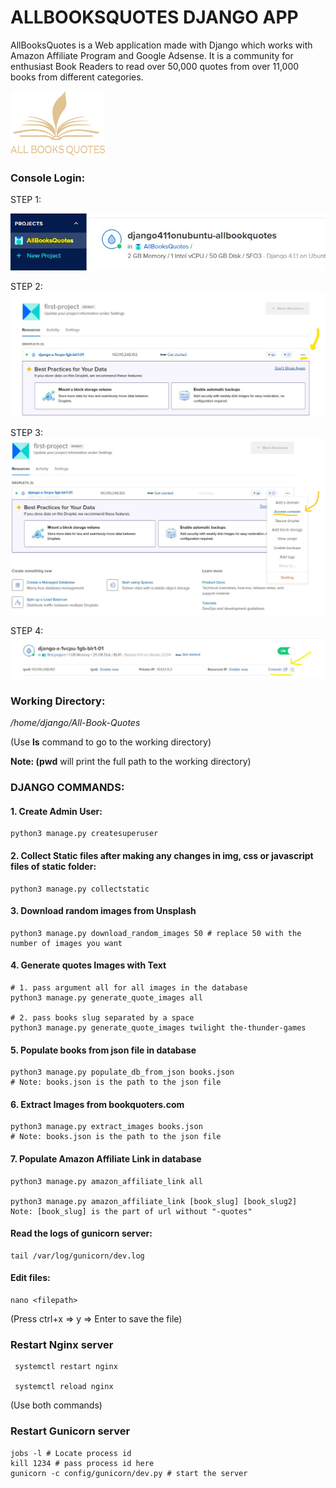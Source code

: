 
# **ALLBOOKSQUOTES DJANGO APP**
AllBooksQuotes is a Web application made with Django which works with Amazon Affiliate Program and Google Adsense. It is a community for enthusiast Book Readers to read over 50,000 quotes from over 11,000 books from different categories.


<img src="static/img/ABQ.png" alt="Allbooksquotes Logo" style="height: 30%; width: 30%;"/>


### Console Login:
STEP 1:

![STEP 1](static/img/documentation/step1.jpg "Step 1")

STEP 2:
![STEP 2](static/img/documentation/step2.jpg "Step 2")

STEP 3:
![STEP 3](static/img/documentation/step3.jpg "Step 3")

STEP 4:
![STEP 4](static/img/documentation/step4.jpg "Step 4")


### **Working Directory:**

_/home/django/All-Book-Quotes_

(Use **ls** command to go to the working directory)

**Note: (pwd** will print the full path to the working directory)

### **DJANGO COMMANDS:**

#### 1. **Create Admin User:**

    python3 manage.py createsuperuser

#### 2. **Collect Static files after making any changes in img, css or javascript files of static folder:**

    python3 manage.py collectstatic
    
#### 3. **Download random images from Unsplash**

	python3 manage.py download_random_images 50 # replace 50 with the number of images you want

#### 4. **Generate quotes Images with Text**

	# 1. pass argument all for all images in the database
	python3 manage.py generate_quote_images all 
	
	# 2. pass books slug separated by a space 
	python3 manage.py generate_quote_images twilight the-thunder-games 

#### 5. **Populate books from json file in database**

	python3 manage.py populate_db_from_json books.json 
	# Note: books.json is the path to the json file

#### 6. **Extract Images from bookquoters.com**

	python3 manage.py extract_images books.json
	# Note: books.json is the path to the json file

#### 7. **Populate Amazon Affiliate Link in database**

	python3 manage.py amazon_affiliate_link all

	python3 manage.py amazon_affiliate_link [book_slug] [book_slug2]
	Note: [book_slug] is the part of url without "-quotes"

#### **Read the logs of gunicorn server:**

    tail /var/log/gunicorn/dev.log

#### **Edit files:**

	nano <filepath>

(Press ctrl+x => y => Enter to save the file)

###  **Restart Nginx server**

	 systemctl restart nginx

	 systemctl reload nginx	

(Use both commands)
###  **Restart Gunicorn server**
	jobs -l # Locate process id
	kill 1234 # pass process id here
	gunicorn -c config/gunicorn/dev.py # start the server
### 
	


